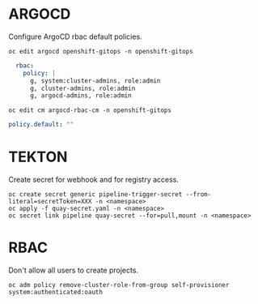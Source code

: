 # ARGOCD

Configure ArgoCD rbac default policies.

```
oc edit argocd openshift-gitops -n openshift-gitops
```

```yaml
  rbac:
    policy: |
      g, system:cluster-admins, role:admin
      g, cluster-admins, role:admin
      g, argocd-admins, role:admin
```

```
oc edit cm argocd-rbac-cm -n openshift-gitops
```

```yaml
policy.default: ""
```

# TEKTON

Create secret for webhook and for registry access.

```
oc create secret generic pipeline-trigger-secret --from-literal=secretToken=XXX -n <namespace>
oc apply -f quay-secret.yaml -n <namespace>
oc secret link pipeline quay-secret --for=pull,mount -n <namespace>
```

# RBAC

Don't allow all users to create projects.

```
oc adm policy remove-cluster-role-from-group self-provisioner system:authenticated:oauth
```